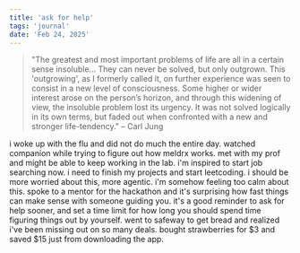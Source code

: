 ```yaml
---
title: 'ask for help'
tags: 'journal'
date: 'Feb 24, 2025'
---
```


> "The greatest and most important problems of life are all in a certain sense insoluble... They can never be solved, but only outgrown. This 'outgrowing', as I formerly called it, on further experience was seen to consist in a new level of consciousness. Some higher or wider interest arose on the person’s horizon, and through this widening of view, the insoluble problem lost its urgency. It was not solved logically in its own terms, but faded out when confronted with a new and stronger life-tendency." – Carl Jung

i woke up with the flu and did not do much the entire day. watched companion while trying to figure out how meldrx works. met with my prof and might be able to keep working in the lab. i'm inspired to start job searching now. i need to finish my projects and start leetcoding. i should be more worried about this, more agentic. i'm somehow feeling too calm about this. spoke to a mentor for the hackathon and it's surprising how fast things can make sense with someone guiding you. it's a good reminder to ask for help sooner, and set a time limit for how long you should spend time figuring things out by yourself. went to safeway to get bread and realized i've been missing out on so many deals. bought strawberries for $3 and saved $15 just from downloading the app.
